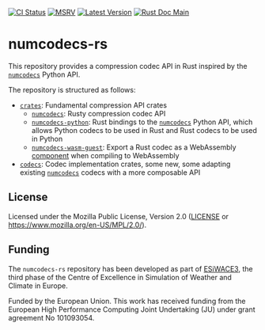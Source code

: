 [![CI Status]][workflow] [![MSRV]][repo] [![Latest Version]][crates.io] [![Rust Doc Main]][docs]

[CI Status]: https://img.shields.io/github/actions/workflow/status/juntyr/numcodecs-rs/ci.yml?branch=main
[workflow]: https://github.com/juntyr/numcodecs-rs/actions/workflows/ci.yml?query=branch%3Amain

[MSRV]: https://img.shields.io/badge/MSRV-1.76.0-blue
[repo]: https://github.com/juntyr/numcodecs-rs

[Latest Version]: https://img.shields.io/crates/v/numcodecs
[crates.io]: https://crates.io/search?q=numcodecs

[Rust Doc Main]: https://img.shields.io/badge/docs-main-blue
[docs]: https://juntyr.github.io/numcodecs-rs
# numcodecs-rs

This repository provides a compression codec API in Rust inspired by the [`numcodecs`] Python API.

The repository is structured as follows:

- [`crates`](crates): Fundamental compression API crates
  - [`numcodecs`](crates/numcodecs): Rusty compression codec API
  - [`numcodecs-python`](crates/numcodecs-python): Rust bindings to the [`numcodecs`] Python API, which allows Python codecs to be used in Rust and Rust codecs to be used in Python
  - [`numcodecs-wasm-guest`](crates/numcodecs-wasm-guest): Export a Rust codec as a WebAssembly [component] when compiling to WebAssembly
- [`codecs`](codecs): Codec implementation crates, some new, some adapting existing [`numcodecs`] codecs with a more composable API

[`numcodecs`]: https://numcodecs.readthedocs.io/en/stable/
[component]: https://component-model.bytecodealliance.org/design/components.html

## License

Licensed under the Mozilla Public License, Version 2.0 ([LICENSE](LICENSE) or https://www.mozilla.org/en-US/MPL/2.0/).

## Funding

The `numcodecs-rs` repository has been developed as part of [ESiWACE3](https://www.esiwace.eu), the third phase of the Centre of Excellence in Simulation of Weather and Climate in Europe.

Funded by the European Union. This work has received funding from the European High Performance Computing Joint Undertaking (JU) under grant agreement No 101093054.
